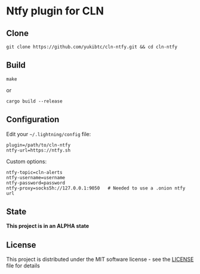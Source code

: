 # Ntfy plugin for CLN

## Clone

```
git clone https://github.com/yukibtc/cln-ntfy.git && cd cln-ntfy
```

## Build

```
make
```

or

```
cargo build --release
```

## Configuration

Edit your `~/.lightning/config` file:

```
plugin=/path/to/cln-ntfy
ntfy-url=https://ntfy.sh
```

Custom options:

```
ntfy-topic=cln-alerts              
ntfy-username=username                
ntfy-password=password                
ntfy-proxy=socks5h://127.0.0.1:9050   # Needed to use a .onion ntfy url
```

## State

**This project is in an ALPHA state**

## License

This project is distributed under the MIT software license - see the [LICENSE](LICENSE) file for details